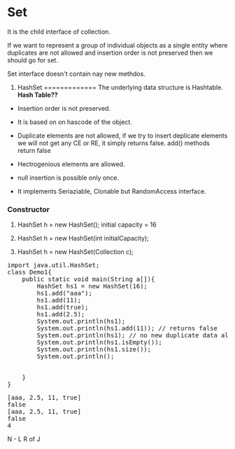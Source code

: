 Set
=================
It is the child interface of collection.

If we want to represent a group of individual objects as a single entity where duplicates are not allowed and insertion order is not preserved then we should go for set. 

Set interface doesn't contain nay new methdos.

1. HashSet
=============
The underlying data structure is Hashtable.
**Hash Table??**

- Insertion order is not preserved.
- It is based on on hascode of the object.
- Duplicate elements are not allowed, if we try to insert deplicate elements we will not get any CE or RE, it simply returns false. add() methods return false

- Hectrogenious elements are allowed.
- null insertion is possible only once.
- It implements Seriaziable, Clonable but RandomAccess interface.

### Constructor
1. HashSet h = new HashSet();
initial capacity = 16

2. HashSet h = new HashSet(int initialCapacity);

3. HashSet h = new HashSet(Collection c);
<pre>
import java.util.HashSet;
class Demo1{
    public static void main(String a[]){
        HashSet hs1 = new HashSet(16);
        hs1.add("aaa");
        hs1.add(11);
        hs1.add(true);
        hs1.add(2.5);
        System.out.println(hs1);
        System.out.println(hs1.add(11)); // returns false
        System.out.println(hs1); // no new duplicate data allowed
        System.out.println(hs1.isEmpty());
        System.out.println(hs1.size());
        System.out.println(); 
        

    }
}
</pre>

<pre>
[aaa, 2.5, 11, true]
false
[aaa, 2.5, 11, true]
false
4
</pre>













N - L R of J